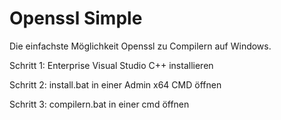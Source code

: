 # Openssl Simple
Die einfachste Möglichkeit Openssl zu Compilern auf Windows.

Schritt 1: Enterprise Visual Studio C++ installieren

Schritt 2: install.bat in einer Admin x64 CMD öffnen

Schritt 3: compilern.bat in einer cmd öffnen
